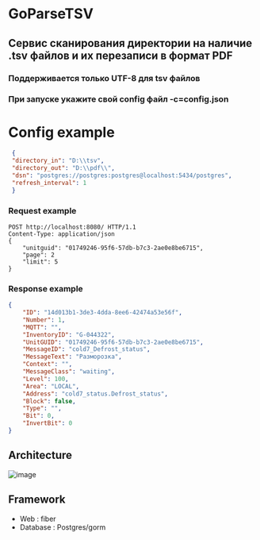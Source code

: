 # GoParseTSV

## Сервис сканирования директории на наличие .tsv файлов и их перезаписи в формат PDF

### Поддерживается только UTF-8 для tsv файлов
### При запуске укажите свой config файл  -с=config.json 

# Config example
```json
 {
 "directory_in": "D:\\tsv",
 "directory_out": "D:\\pdf\\",
 "dsn": "postgres://postgres:postgres@localhost:5434/postgres",
 "refresh_interval": 1
 }
```


### Request example
```http
POST http://localhost:8080/ HTTP/1.1
Content-Type: application/json
{
    "unitguid": "01749246-95f6-57db-b7c3-2ae0e8be6715",
    "page": 2
    "limit": 5
}
```
### Response example
```json
{
    "ID": "14d013b1-3de3-4dda-8ee6-42474a53e56f",
    "Number": 1,
    "MQTT": "",
    "InventoryID": "G-044322",
    "UnitGUID": "01749246-95f6-57db-b7c3-2ae0e8be6715",
    "MessageID": "cold7_Defrost_status",
    "MessageText": "Разморозка",
    "Context": "",
    "MessageClass": "waiting",
    "Level": 100,
    "Area": "LOCAL",
    "Address": "cold7_status.Defrost_status",
    "Block": false,
    "Type": "",
    "Bit": 0,
    "InvertBit": 0
}
```
## Architecture

![image](https://github.com/MorZLE/GoParseTSV/assets/122459662/f6320f1f-6690-4052-8ce2-13306c972c75)



## Framework

- Web : fiber
- Database : Postgres/gorm

